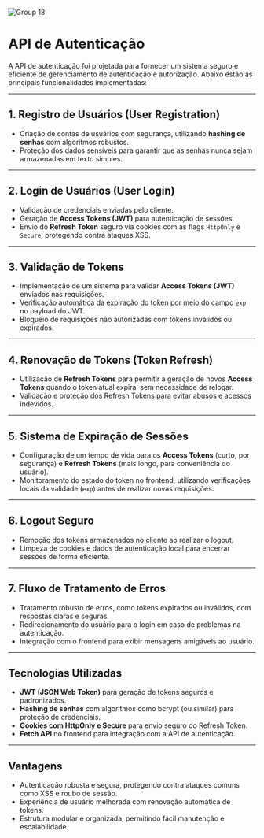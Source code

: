 ![Group 18](https://github.com/user-attachments/assets/9b79622d-c9d4-4029-a999-d9c6603b0a25)

# API de Autenticação


A API de autenticação foi projetada para fornecer um sistema seguro e eficiente de gerenciamento de autenticação e autorização. Abaixo estão as principais funcionalidades implementadas:

---

## **1. Registro de Usuários (User Registration)**

- Criação de contas de usuários com segurança, utilizando **hashing de senhas** com algoritmos robustos.
- Proteção dos dados sensíveis para garantir que as senhas nunca sejam armazenadas em texto simples.

---

## **2. Login de Usuários (User Login)**

- Validação de credenciais enviadas pelo cliente.
- Geração de **Access Tokens (JWT)** para autenticação de sessões.
- Envio do **Refresh Token** seguro via cookies com as flags `HttpOnly` e `Secure`, protegendo contra ataques XSS.

---

## **3. Validação de Tokens**

- Implementação de um sistema para validar **Access Tokens (JWT)** enviados nas requisições.
- Verificação automática da expiração do token por meio do campo `exp` no payload do JWT.
- Bloqueio de requisições não autorizadas com tokens inválidos ou expirados.

---

## **4. Renovação de Tokens (Token Refresh)**

- Utilização de **Refresh Tokens** para permitir a geração de novos **Access Tokens** quando o token atual expira, sem necessidade de relogar.
- Validação e proteção dos Refresh Tokens para evitar abusos e acessos indevidos.

---

## **5. Sistema de Expiração de Sessões**

- Configuração de um tempo de vida para os **Access Tokens** (curto, por segurança) e **Refresh Tokens** (mais longo, para conveniência do usuário).
- Monitoramento do estado do token no frontend, utilizando verificações locais da validade (`exp`) antes de realizar novas requisições.

---

## **6. Logout Seguro**

- Remoção dos tokens armazenados no cliente ao realizar o logout.
- Limpeza de cookies e dados de autenticação local para encerrar sessões de forma eficiente.

---

## **7. Fluxo de Tratamento de Erros**

- Tratamento robusto de erros, como tokens expirados ou inválidos, com respostas claras e seguras.
- Redirecionamento do usuário para o login em caso de problemas na autenticação.
- Integração com o frontend para exibir mensagens amigáveis ao usuário.

---

## **Tecnologias Utilizadas**

- **JWT (JSON Web Token)** para geração de tokens seguros e padronizados.
- **Hashing de senhas** com algoritmos como bcrypt (ou similar) para proteção de credenciais.
- **Cookies com HttpOnly e Secure** para envio seguro do Refresh Token.
- **Fetch API** no frontend para integração com a API de autenticação.

---

## **Vantagens**

- Autenticação robusta e segura, protegendo contra ataques comuns como XSS e roubo de sessão.
- Experiência de usuário melhorada com renovação automática de tokens.
- Estrutura modular e organizada, permitindo fácil manutenção e escalabilidade.
